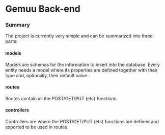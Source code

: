 # Gemuu Back-end

### Summary

The project is currently very simple and can be summarized into three parts:

#### models

Models are schemas for the information to insert into the database. Every entity needs a model where its properties are defined together with their type and, optionally, their default value.

#### routes

Routes contain all the POST/GET/PUT (etc) functions.

#### controllers

Controllers are where the POST/GET/PUT (etc) functions are defined and exported to be used in routes.